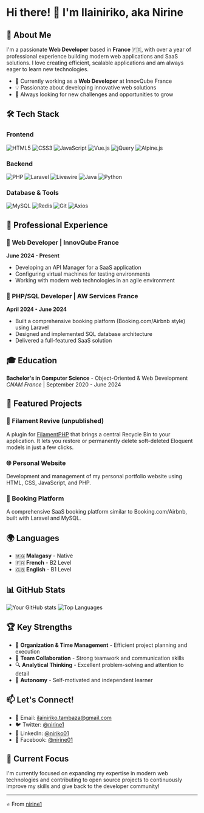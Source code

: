 # Hi there! 👋 I'm Ilainiriko, aka Nirine

## 🚀 About Me
I'm a passionate **Web Developer** based in **France** 🇫🇷, with over a year of professional experience building modern web applications and SaaS solutions. I love creating efficient, scalable applications and am always eager to learn new technologies.

- 🔭 Currently working as a **Web Developer** at InnovQube France
- 💡 Passionate about developing innovative web solutions
- 🎯 Always looking for new challenges and opportunities to grow

## 🛠️ Tech Stack

### Frontend
![HTML5](https://img.shields.io/badge/HTML5-E34F26?style=for-the-badge&logo=html5&logoColor=white)
![CSS3](https://img.shields.io/badge/CSS3-1572B6?style=for-the-badge&logo=css3&logoColor=white)
![JavaScript](https://img.shields.io/badge/JavaScript-F7DF1E?style=for-the-badge&logo=javascript&logoColor=black)
![Vue.js](https://img.shields.io/badge/Vue.js-35495E?style=for-the-badge&logo=vuedotjs&logoColor=4FC08D)
![jQuery](https://img.shields.io/badge/jQuery-0769AD?style=for-the-badge&logo=jquery&logoColor=white)
![Alpine.js](https://img.shields.io/badge/Alpine.js-8BC0D0?style=for-the-badge&logo=alpinedotjs&logoColor=white)

### Backend
![PHP](https://img.shields.io/badge/PHP-777BB4?style=for-the-badge&logo=php&logoColor=white)
![Laravel](https://img.shields.io/badge/Laravel-FF2D20?style=for-the-badge&logo=laravel&logoColor=white)
![Livewire](https://img.shields.io/badge/Livewire-4E56A6?style=for-the-badge&logo=livewire&logoColor=white)
![Java](https://img.shields.io/badge/Java-ED8B00?style=for-the-badge&logo=openjdk&logoColor=white)
![Python](https://img.shields.io/badge/Python-3776AB?style=for-the-badge&logo=python&logoColor=white)

### Database & Tools
![MySQL](https://img.shields.io/badge/MySQL-00000F?style=for-the-badge&logo=mysql&logoColor=white)
![Redis](https://img.shields.io/badge/Redis-DC382D?style=for-the-badge&logo=redis&logoColor=white)
![Git](https://img.shields.io/badge/Git-F05032?style=for-the-badge&logo=git&logoColor=white)
![Axios](https://img.shields.io/badge/Axios-5A29E4?style=for-the-badge&logo=axios&logoColor=white)

## 💼 Professional Experience

### 🔧 Web Developer | InnovQube France
**June 2024 - Present**
- Developing an API Manager for a SaaS application
- Configuring virtual machines for testing environments
- Working with modern web technologies in an agile environment

### 🏨 PHP/SQL Developer | AW Services France
**April 2024 - June 2024**
- Built a comprehensive booking platform (Booking.com/Airbnb style) using Laravel
- Designed and implemented SQL database architecture
- Delivered a full-featured SaaS solution

## 🎓 Education
**Bachelor's in Computer Science** - Object-Oriented & Web Development  
*CNAM France* | September 2020 - June 2024

## 🌟 Featured Projects

### 🍳 Filament Revive (unpublished)
A plugin for [FilamentPHP](https://filamentphp.com/) that brings a central Recycle Bin to your application. It lets you restore or permanently delete soft-deleted Eloquent models in just a few clicks.

### 🌐 Personal Website
Development and management of my personal portfolio website using HTML, CSS, JavaScript, and PHP.

### 🏨 Booking Platform
A comprehensive SaaS booking platform similar to Booking.com/Airbnb, built with Laravel and MySQL.

## 🌍 Languages
- 🇲🇬 **Malagasy** - Native
- 🇫🇷 **French** - B2 Level
- 🇬🇧 **English** - B1 Level

## 📊 GitHub Stats
![Your GitHub stats](https://github-readme-stats.vercel.app/api?username=nirine1&show_icons=true&theme=radical)
![Top Languages](https://github-readme-stats.vercel.app/api/top-langs/?username=nirine1&layout=compact&theme=radical)

## 🏆 Key Strengths
- 🎯 **Organization & Time Management** - Efficient project planning and execution
- 🤝 **Team Collaboration** - Strong teamwork and communication skills
- 🔍 **Analytical Thinking** - Excellent problem-solving and attention to detail
- 🚀 **Autonomy** - Self-motivated and independent learner

## 📫 Let's Connect!
- 📧 Email: ilainiriko.tambaza@gmail.com
- 🐦 Twitter: [@nirine1](https://twitter.com/nirine1)
- 💼 LinkedIn: [@niriko01](https://linkedin.com/in/niriko01)
- 📘 Facebook: [@nirine01](https://facebook.com/nirine01)

## 🎯 Current Focus
I'm currently focused on expanding my expertise in modern web technologies and contributing to open source projects to continuously improve my skills and give back to the developer community!

---
⭐️ From [nirine1](https://github.com/nirine1)
